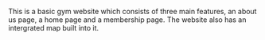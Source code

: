 This is a basic gym website which consists of three main features, an about us page, a home page and a membership page. The website also has an intergrated map built into it. 
